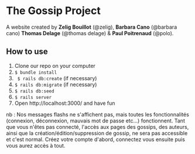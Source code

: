 The Gossip Project
====================

A website created by **Zelig Bouillot** (@zelig), **Barbara Cano** (@barbara cano) **Thomas Delage** (@thomas delage) & **Paul Poitrenaud** (@polo).

How to use
----------------------
 1. Clone our repo on your computer
 2. `$ bundle install`
 3. ` $ rails db:create` (if necessary)
 4. `$ rails db:migrate` (if necessary)
 5.  `$ rails db:seed`
 6. `$ rails server`
 7.  Open http://localhost:3000/ and have fun

nb : Nos messages flashs ne s'affichent pas, mais toutes les fonctionnalités (connexion, déconnexion, mauvais mot de passe etc...) fonctionnent. Tant que vous n'êtes pas connecté, l'accès aux pages des gossips, des auteurs, ainsi que la création/édition/suppression de gossip, ne sera pas accessible et c'est normal. Créez votre compte d'abord, connectez vous ensuite puis vous aurez accès à tout.